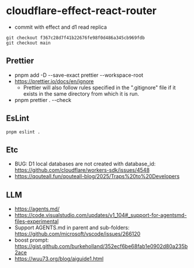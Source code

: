 # cloudflare-effect-react-router

- commit with effect and d1 read replica
```
git checkout f367c28d7f41b22676fe98f0d486a345cb969fdb
git checkout main
```

## Prettier

- pnpm add -D --save-exact prettier --workspace-root
- https://prettier.io/docs/en/ignore
  - Prettier will also follow rules specified in the ".gitignore" file if it exists in the same directory from which it is run.
- pnpm prettier . --check

## EsLint

```
pnpm eslint .
```

## Etc

- BUG: D1 local databases are not created with database_id: https://github.com/cloudflare/workers-sdk/issues/4548
- https://qouteall.fun/qouteall-blog/2025/Traps%20to%20Developers

## LLM

- https://agents.md/
- https://code.visualstudio.com/updates/v1_104#_support-for-agentsmd-files-experimental
- Support AGENTS.md in parent and sub-folders: https://github.com/microsoft/vscode/issues/266120
- boost prompt: https://gist.github.com/burkeholland/352ecf6be68fab1e0902d80a235b2ace
- https://wuu73.org/blog/aiguide1.html


